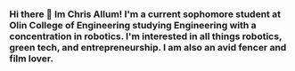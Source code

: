 ### Hi there 👋 Im Chris Allum! I'm a current sophomore student at Olin College of Engineering studying Engineering with a concentration in robotics. I'm interested in all things robotics, green tech, and entrepreneurship. I am also an avid fencer and film lover.
